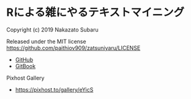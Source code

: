 # Rによる雑にやるテキストマイニング

Copyright (c) 2019 Nakazato Subaru

Released under the MIT license
https://github.com/paithiov909/zatsuniyaru/LICENSE

- [GitHub](https://github.com/paithiov909/zatsuniyaru)
- [GitBook](https://paithiov.gitbook.io/zatsuniyaru/)


Pixhost Gallery

- https://pixhost.to/gallery/eYicS

